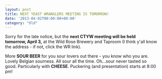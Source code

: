 ```yaml
---
layout: post
title: NEXT YEAST WRANGLERS MEETING IS TOMORROW!
date: '2013-04-02T00:00:00+00:00'
category: "Old"
---
```

<p>Sorry for the late notice&#44; but the <strong>next CTYW meeting will be held tomorrow&#44; April 3&#44;</strong> at the Wild Rose Brewery and Taproom (I think y'all know the address - if not&#44; click the WR link).&nbsp;</p><p>More <strong>SOUR BEER</strong> for you sour lovers out there - you know who you are. Lovely Belgian sourness. All sour all the time. Oh...sour never tasted so good. Particularly with <strong>CHEESE</strong>. Puckering (and presentation) starts at 8:00 pm!</p>
